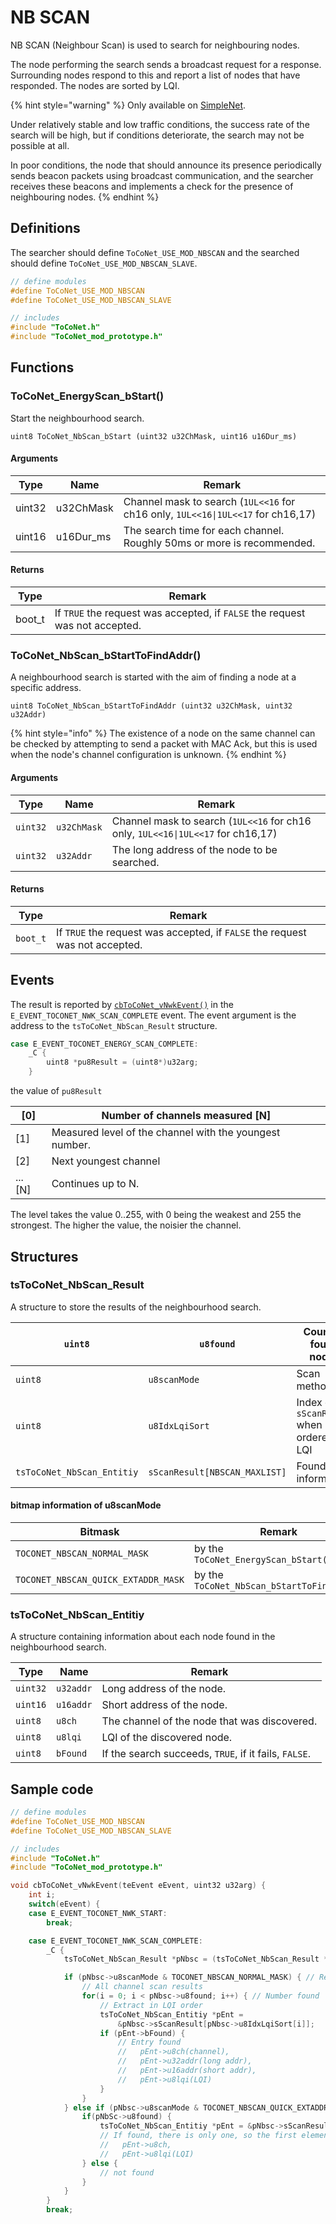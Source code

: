 # NB SCAN

NB SCAN (Neighbour Scan) is used to search for neighbouring nodes.

The node performing the search sends a broadcast request for a response. Surrounding nodes respond to this and report a list of nodes that have responded. The nodes are sorted by LQI.

{% hint style="warning" %}
Only available on [SimpleNet](../../twelite-net-api-expl/nettowkunitsuite/netto/).

Under relatively stable and low traffic conditions, the success rate of the search will be high, but if conditions deteriorate, the search may not be possible at all.

In poor conditions, the node that should announce its presence periodically sends beacon packets using broadcast communication, and the searcher receives these beacons and implements a check for the presence of neighbouring nodes.
{% endhint %}

## Definitions

The searcher should define `ToCoNet_USE_MOD_NBSCAN` and the searched should define `ToCoNet_USE_MOD_NBSCAN_SLAVE`.

```c
// define modules
#define ToCoNet_USE_MOD_NBSCAN
#define ToCoNet_USE_MOD_NBSCAN_SLAVE

// includes
#include "ToCoNet.h"
#include "ToCoNet_mod_prototype.h"
```

## Functions

### ToCoNet_EnergyScan_bStart()

Start the neighbourhood search.

```
uint8 ToCoNet_NbScan_bStart (uint32 u32ChMask, uint16 u16Dur_ms)
```

#### Arguments

| Type   | Name      | Remark                                                                           |
| ------ | --------- | -------------------------------------------------------------------------------- |
| uint32 | u32ChMask | Channel mask to search (`1UL<<16` for ch16 only, `1UL<<16\|1UL<<17` for ch16,17) |
| uint16 | u16Dur_ms | The search time for each channel. Roughly 50ms or more is recommended.           |

#### Returns

| Type   | Remark                                                                       |
| ------ | ---------------------------------------------------------------------------- |
| boot_t | If `TRUE` the request was accepted, if `FALSE` the request was not accepted. |



### ToCoNet_NbScan_bStartToFindAddr()

A neighbourhood search is started with the aim of finding a node at a specific address.

```
uint8 ToCoNet_NbScan_bStartToFindAddr (uint32 u32ChMask, uint32 u32Addr)
```

{% hint style="info" %}
The existence of a node on the same channel can be checked by attempting to send a packet with MAC Ack, but this is used when the node's channel configuration is unknown.
{% endhint %}

#### Arguments

| Type     | Name        | Remark                                                                           |
| -------- | ----------- | -------------------------------------------------------------------------------- |
| `uint32` | `u32ChMask` | Channel mask to search (`1UL<<16` for ch16 only, `1UL<<16\|1UL<<17` for ch16,17) |
| `uint32` | `u32Addr`   | The long address of the node to be searched.                                     |

#### Returns

| Type     | Remark                                                                       |
| -------- | ---------------------------------------------------------------------------- |
| `boot_t` | If `TRUE` the request was accepted, if `FALSE` the request was not accepted. |



## Events

The result is reported by [`cbToCoNet_vNwkEvent()`](../krubakku/cbtoconet_vnwkevent.md) in the `E_EVENT_TOCONET_NWK_SCAN_COMPLETE` event. The event argument is the address to the `tsToCoNet_NbScan_Result` structure.

```c
case E_EVENT_TOCONET_ENERGY_SCAN_COMPLETE:
    _C {
        uint8 *pu8Result = (uint8*)u32arg;
    }
```

the value of `pu8Result`

| \[0]     | Number of channels measured \[N]                        |
| -------- | ------------------------------------------------------- |
| \[1]     | Measured level of the channel with the youngest number. |
| \[2]     | Next youngest channel                                   |
| ... \[N] | Continues up to N.                                      |

The level takes the value 0..255, with 0 being the weakest and 255 the strongest. The higher the value, the noisier the channel.

## Structures

### tsToCoNet_NbScan_Result

A structure to store the results of the neighbourhood search.

| `uint8`                    | `u8found`                     | Count of found nodes                           |
| -------------------------- | ----------------------------- | ---------------------------------------------- |
| `uint8`                    | `u8scanMode`                  | Scan method.                                   |
| `uint8`                    | `u8IdxLqiSort`                | Index of the `sScanResult` when ordered by LQI |
| `tsToCoNet_NbScan_Entitiy` | `sScanResult[NBSCAN_MAXLIST]` | Found node information                         |

#### bitmap information of u8scanMode

| Bitmask                             | Remark                                     |
| ----------------------------------- | ------------------------------------------ |
| `TOCONET_NBSCAN_NORMAL_MASK`        | by the `ToCoNet_EnergyScan_bStart()`       |
| `TOCONET_NBSCAN_QUICK_EXTADDR_MASK` | by the `ToCoNet_NbScan_bStartToFindAddr()` |

### tsToCoNet_NbScan_Entitiy

A structure containing information about each node found in the neighbourhood search.

| Type     | Name      | Remark                                                |
| -------- | --------- | ----------------------------------------------------- |
| `uint32` | `u32addr` | Long address of the node.                             |
| `uint16` | `u16addr` | Short address of the node.                            |
| `uint8`  | `u8ch`    | The channel of the node that was discovered.          |
| `uint8`  | `u8lqi`   | LQI of the discovered node.                           |
| `uint8`  | `bFound`  | If the search succeeds, `TRUE`, if it fails, `FALSE`. |

## Sample code

```c
// define modules
#define ToCoNet_USE_MOD_NBSCAN
#define ToCoNet_USE_MOD_NBSCAN_SLAVE

// includes
#include "ToCoNet.h"
#include "ToCoNet_mod_prototype.h"

void cbToCoNet_vNwkEvent(teEvent eEvent, uint32 u32arg) {
	int i;
	switch(eEvent) {
	case E_EVENT_TOCONET_NWK_START:
		break;

	case E_EVENT_TOCONET_NWK_SCAN_COMPLETE:
		_C {
            tsToCoNet_NbScan_Result *pNbsc = (tsToCoNet_NbScan_Result *)u32arg;

            if (pNbsc->u8scanMode & TOCONET_NBSCAN_NORMAL_MASK) { // Results from normal search
                // All channel scan results
                for(i = 0; i < pNbsc->u8found; i++) { // Number found
                    // Extract in LQI order
                    tsToCoNet_NbScan_Entitiy *pEnt = 
                        &pNbsc->sScanResult[pNbsc->u8IdxLqiSort[i]];
                    if (pEnt->bFound) {
                        // Entry found
                        //   pEnt->u8ch(channel), 
                        //   pEnt->u32addr(long addr), 
                        //   pEnt->u16addr(short addr),
                        //   pEnt->u8lqi(LQI)
                    }
                }
            } else if (pNbsc->u8scanMode & TOCONET_NBSCAN_QUICK_EXTADDR_MASK) { // アドレス指定探索の結果
                if(pNbSc->u8found) {
                    tsToCoNet_NbScan_Entitiy *pEnt = &pNbsc->sScanResult[0];
                    // If found, there is only one, so the first element is taken out.
                    //   pEnt->u8ch,
                    //   pEnt->u8lqi(LQI)
                } else {
                    // not found
                }
            }
        }
		break;
```
